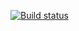 [![Build status](https://ci.appveyor.com/api/projects/status/26ei6ik5xpd73ynb?svg=true)](https://ci.appveyor.com/project/ivanpozdov/aqahomework2-2)
